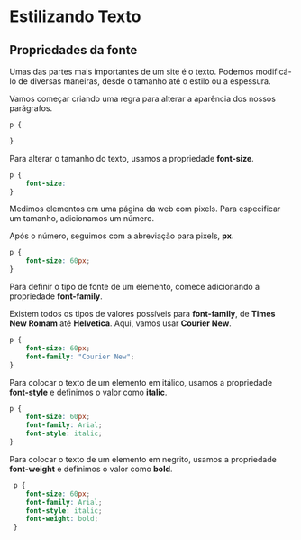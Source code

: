 # Estilizando Texto

## Propriedades da fonte

Umas das partes mais importantes de um site é o texto. Podemos modificá-lo de diversas maneiras, desde o tamanho até o estilo ou a espessura.

Vamos começar criando uma regra para alterar a aparência dos nossos parágrafos.

```css
p {

}
```

Para alterar o tamanho do texto, usamos a propriedade **font-size**.

```css
p {
    font-size:
}
```
Medimos elementos em uma página da web com pixels. Para especificar um tamanho, adicionamos um número.

Após o número, seguimos com a abreviação para pixels, **px**.

```css
p {
    font-size: 60px;
}
```

Para definir o tipo de fonte de um elemento, comece adicionando a propriedade **font-family**.

Existem todos os tipos de valores possíveis para **font-family**, de **Times New Romam** até **Helvetica**. Aqui, vamos usar **Courier New**.
```css
p {
    font-size: 60px;
    font-family: "Courier New";
}
```

Para colocar o texto de um elemento em itálico, usamos a propriedade **font-style** e definimos o valor como **italic**.

```css
p {
    font-size: 60px;
    font-family: Arial;
    font-style: italic;
}
```

Para colocar o texto de um elemento em negrito, usamos a propriedade **font-weight** e definimos o valor como **bold**.

```css
 p {
    font-size: 60px;
    font-family: Arial;
    font-style: italic;
    font-weight: bold;
 }

